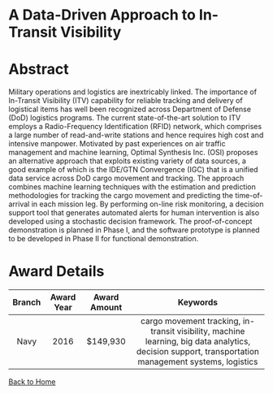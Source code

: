 
A Data-Driven Approach to In-Transit Visibility
===============================================

# Abstract


Military operations and logistics are inextricably linked. The importance of In-Transit Visibility (ITV) capability for reliable tracking and delivery of logistical items has well been recognized across Department of Defense (DoD) logistics programs. The current state-of-the-art solution to ITV employs a Radio-Frequency Identification (RFID) network, which comprises a large number of read-and-write stations and hence requires high cost and intensive manpower. Motivated by past experiences on air traffic management and machine learning, Optimal Synthesis Inc. (OSI) proposes an alternative approach that exploits existing variety of data sources, a good example of which is the IDE/GTN Convergence (IGC) that is a unified data service across DoD cargo movement and tracking. The approach combines machine learning techniques with the estimation and prediction methodologies for tracking the cargo movement and predicting the time-of-arrival in each mission leg. By performing on-line risk monitoring, a decision support tool that generates automated alerts for human intervention is also developed using a stochastic decision framework. The proof-of-concept demonstration is planned in Phase I, and the software prototype is planned to be developed in Phase II for functional demonstration.  

# Award Details

|Branch|Award Year|Award Amount|Keywords|
| :---: | :---: | :---: | :---: |
|Navy|2016|$149,930|cargo movement tracking, in-transit visibility, machine learning, big data analytics, decision support, transportation management systems, logistics|
  
  


[Back to Home](https://github.com/chrischow/dod_sbir_awards/Reports/DJ/#1920)